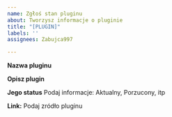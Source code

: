 ```yaml
---
name: Zgłoś stan pluginu
about: Tworzysz informacje o pluginie
title: "[PLUGIN]"
labels: ''
assignees: Zabujca997

---
```


**Nazwa pluginu**

**Opisz plugin**

**Jego status**
Podaj informacje: Aktualny, Porzucony, itp

**Link:**
Podaj zródło pluginu
